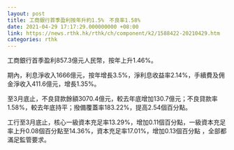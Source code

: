 ```yaml
---
layout: post
title: 工商銀行首季盈利按年升約1.5%　不良率1.58%
date: 2021-04-29 17:17:29.000000000 +08:00
link: https://news.rthk.hk/rthk/ch/component/k2/1588422-20210429.htm
categories: rthk
---
```


工商銀行首季盈利857.3億元人民幣，按年上升1.46%。

期內，利息淨收入1666億元，按年增長3.5%，淨利息收益率2.14%，手續費及佣金淨收入411.6億元，增長1.35%。

至3月底止，不良貸款餘額3070.4億元，較去年底增加130.7億元；不良貸款率1.58%，較去年底持平；撥備覆蓋率183.22%，提高2.54個百分點。 

工行至3月底止，核心一級資本充足率13.29%，增加0.11個百分點，一級資本充足率上升0.08個百分點至14.36%，資本充足率17.01%，增加0.13個百分點 ，全部都滿足監管要求。
